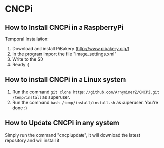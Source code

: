 # CNCPi
## How to Install CNCPi in a RaspberryPi
Temporal Installation:
1. Download and install PiBakery (http://www.pibakery.org/)
2. In the program import the file "image_settings.xml"
3. Write to the SD
4. Ready :)
## How to install CNCPi in a Linux system
1. Run the command `git clone https://github.com/ArnyminerZ/CNCPi.git /temp/install` as superuser.
2. Run the command `bash /temp/install/install.sh` as superuser.
You're done :)
## How to Update CNCPi in any system
Simply run the command "cncpiupdate", it will download the latest repository and will install it